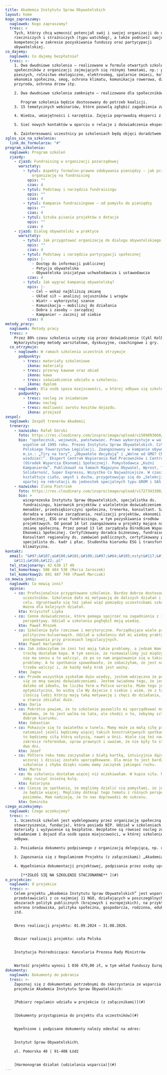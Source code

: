 ```yaml
---
title: Akademia Instytutu Spraw Obywatelskich
layout: home
kogo_zapraszamy:
  naglowek: Kogo zapraszamy?
  tresc: >
    Tych, którzy chcą wzmocnić potencjał swój i swojej organizacji do działań
    rzeczniczych i strażniczych (typu watchdog), a także podnieść swoje
    kompetencje w zakresie pozyskiwania funduszy oraz partycypacji
    obywatelskiej.
co_dajemy:
  naglowek: Co dajemy bezpłatnie?
  tresc: >-
    1. Dwa dwudniowe szkolenia – realizowane w formule otwartych szkoleń dla
    społeczników z organizacji zajmujących się różnymi tematami, np.: prawa
    pieszych, rolnictwo ekologiczne, elektrosmog, spalarnie śmieci, kolej,
    ekonomia społeczna, smog, ochrona klimatu, komunikacja rowerowa, dzika
    przyroda, ochrona drzew itp.

    2. Dwa dwudniowe szkolenia zamknięte – realizowane dla społeczników z koalicji, związków lub federacji organizacji. Szkoliliśmy m.in. Federację Piesza Polska, Koalicję Żywa Ziemia, Kongres Ruchów Miejskich, sieci antyspalarniowe, sieci rowerowe, Koalicję Społeczną Stop Fermom Przemysłowym.

       Program szkolenia będzie dostosowany do potrzeb koalicji.
    3. 15 tematycznych webinariów, które pozwolą zgłębić zagadnienia związane z partycypacją obywatelską, fundraisingiem, marketingiem, prowadzeniem kampanii czy zarządzaniem projektem społecznym.

    4. Wiedza, umiejętności i narzędzia. Zajęcia poprowadzą eksperci z wieloletnim doświadczeniem w pracy w trzecim sektorze.

    5. Sieć nowych kontaktów w oparciu o relacje i doświadczenia ekspertów i uczestników szkoleń.

    6. Zainteresowani uczestnicy po szkoleniach będą objęci doradztwem specjalistycznym (prawnym, marketingowym, podatkowym, fundraisingowym etc.).
zglos_sie_na_szkolenie:
  link_do_formularza: "#"
program_szkolenia:
  naglowek: Program szkoleń
  zjazdy:
    - zjazd: Fundraising w organizacji pozarządowej
      warsztaty:
        - tytul: Aspekty formalno-prawne zdobywania pieniędzy – jak przygotować
            organizację na fundraising
          opis: ""
          czas: 4
        - tytul: Podstawy i narzędzia fundraisingu
          opis: ""
          czas: 4
        - tytul: Kampanie fundraisingowe – od pomysłu do pieniędzy
          opis: ""
          czas: 4
        - tytul: Sztuka pisania projektów o dotacje
          opis: ""
          czas: 4
    - zjazd: Dialog obywatelski w praktyce
      warsztaty:
        - tytul: Jak przygotować organizację do dialogu obywatelskiego
          opis: ""
          czas: 4
        - tytul: Podstawy i narzędzia partycypacji społecznej
          opis: |-
            - Dostęp do informacji publicznej
            - Petycja obywatelska
            - Obywatelska inicjatywa uchwałodawcza i ustawodawcza
          czas: 4
        - tytul: Jak wygrać kampanię obywatelską?
          opis: |-
            - Cel – wskaż najbliższą zmianę
            - Układ sił – analizuj sojuszników i wrogów
            - Wiatr – wykorzystaj szanse
            - Komunikacja – mobilizuj do działania
            - Dobra i zasoby – zarządzaj
            - Kampanier – zacznij od siebie
          czas: 8
metody_pracy:
  naglowek: Metody pracy
  tresc: >
    Przez 80% czasu szkolenia uczymy się przez doświadczenie (Cykl Kolba).
    Wykorzystujemy metody warsztatowe, dyskusyjne, coachingowe i gry.
  co_otrzymuje:
    - naglowek: W ramach szkolenia uczestnik otrzymuje
      podpunkty:
        - tresc: materiały szkoleniowe
          ikona: materialy
        - tresc: przerwy kawowe oraz obiad
          ikona: kawa
        - tresc: zaświadczenie udziału w szkoleniu.
          ikona: dyplom
    - naglowek: Dla osób spoza miejscowości, w której odbywa się szkolenie, zapewniamy
      podpunkty:
        - tresc: nocleg ze śniadaniem
          ikona: nocleg
        - tresc: możliwość zwrotu kosztów dojazdu.
          ikona: przejazd
zespol:
  naglowek: Zespół trenerów Akademii
  trenerzy:
    - nazwisko: Rafał Górski
      foto: https://res.cloudinary.com/inspro/image/upload/v1589893660/aiso/gorski.jpg
      bio: "społecznik, wojownik, państwowiec. Prawo wykorzystuje w walce o dobro
        wspólne od 1995 roku. Prezes Instytutu Spraw Obywatelskich. Członek
        Polskiego Towarzystwa Legislacji. Zaangażowany w kampanie obywatelskie,
        m.in.: „Tiry na tory”, „Obywatele decydują” i „Wolne od GMO? Chcę
        wiedzieć!”. Ekspert Centrum Wspierania Rad Pracowników i Centrum KLUCZ
        (Ośrodek Wsparcia Ekonomii Społecznej). Pomysłodawca „Kuźni
        Kampanierów”. Publikował na łamach Magazynu Obywatel, Wprost, Tygodnika
        Solidarność, Super Expressu, Wszystko Co Najważniejsze. W czasie wolnym
        kształtuje ciało, umysł i ducha, przygotowując się do „Selekcji” – gry
        opartej na rekrutacji do jednostek specjalnych typu GROM i SAS."
    - nazwisko: Ilona Pietrzak
      foto: https://res.cloudinary.com/inspro/image/upload/v1727343390/aiso/Ilona-Pietrzak.webp
      bio: >
        wiceprezeska Instytutu Spraw Obywatelskich, specjalistka ds.
        fundraisingu, kierownik projektów z wieloletnim doświadczeniem,
        menadżer, przedsiębiorczyni społeczna, trenerka, konsultant. Szkoli i
        doradza w zakresie zarządzania, realizacji projektów, ekonomii
        społecznej, ESG oraz fundraisingu, w tym pozyskiwania środków
        projektowych. Od ponad 14 lat zaangażowana w projekty mające na celu
        zmianę społeczną. Przez ponad 13 lat zarządzała Ośrodkiem Wsparcia
        Ekonomii Społecznej. Certyfikowany doradca biznesowy, fundraiser.
        Konsultant regionalny ds. zamówień publicznych, certyfikowany przez MEN
        specjalista ds. kadr i płac. Studentka kierunku ESG i transformacja
        klimatyczna.
kontakt:
  email: "&#97;&#107;a&#100;&#101;&#109;i&#97;&#64;&#105;nstyt&#117;&#116;.&#108;\
    &#111;&#100;&#122;.pl"
  tel_stacjonarny: 42 630 17 49
  tel_komorkowy: 506 484 530 (Maria Jaraszek)
  tel_komorkowy2: 691 487 749 (Paweł Marczak)
co_mowia_inni:
  naglowek: Co mówią inni?
  opinie:
    - co: Profesjonalnie przygotowane szkolenie. Bardzo dobrze dostosowane do potrzeb
        uczestników. Szkolenie dało mi motywację do dalszych działań i poczucie
        celu. Ugruntowała się też jakaś więź pomiędzy uczestnikami szkolenia.
        Ważna dla kolejnych działań.
      kto: Krzysztof Lipka
    - co: Cenne doświadczenie, które pomaga spojrzeć na zagadnienia z innej
        perspektywy. Udział w szkoleniu pogłębił moją wiedzę.
      kto: Paweł Mrozek
    - co: Szkolenie było rzeczowe i merytoryczne. Porządkujące wiele procesów i spraw
        polityczno-kuluarowych. Udział w szkoleniu dał mi wiedzę praktyczną
        postępowania przy procesach legislacyjnych.
      kto: Paweł Harlander
    - co: Jak zobaczyłam że inni też mają takie problemy, a jednak Wam się chce to
        trochę dostałam kopa. W tym sensie, że rozmawialiśmy już między sobą, że
        nie ma sensu o to walczyć, że po co nam angażowanie się w takie
        problemy. A to spotkanie spowodowało, że zobaczyłam, że jest nas więcej,
        trzeba walczyć i, że każdy mały krok jest ważny.
      kto: Jagna
    - co: Przede wszystkim zyskałam dużo wiedzy, jestem wdzięczna że podzieliliście
        się ze mną swoimi doświadczeniami. Jestem świadoma tego, że jesteśmy
        daleko od ideału, bo liczba ferm w Polsce wzrasta. Mimo tego jestem
        optymistyczna, bo widzę ile Wy dajecie z siebie i wiem, że z taką
        ilością ludzi którzy mają taką motywację i chęci do działania, jesteśmy
        w stanie zdziałać dużo.
      kto: Daria
    - co: Pokrótce powiem, że to szkolenie pozwoliło mi uporządkować moją wiedzę.
        Wiadomo, że to jest walka na lata, ale chodzi o to, żebyśmy szli w
        dobrym kierunku.
      kto: Sebastian
    - co: Pokazuje się to światełko w tunelu. Mamy może za małą siłę przebicia,
        natomiast jeżeli będziemy więcej takich konstruktywnych spotkań mieli,
        to będziemy siłą którą usłyszą, nawet w Unii. Wiele się też nauczyłem w
        zakresie referendum, spraw prawnych i uważam, że nie były to stracone
        dwa dni.
      kto: Józef
    - co: Półtora roku temu zaczynałam z białą kartką, intuicyjnie dążyłam do tego, co
        wczoraj i dzisiaj zostało uporządkowane. Dla mnie to jest bardzo cenne
        szkolenie i chyba dzięki niemu mamy zaczątek jakiegoś ruchu.
      kto: Marta
    - co: Na szkoleniu dostałam więcej niż oczekiwałam. W kupie siła. Myślę o tym,
        żeby ruszyć śnieżną kulę.
      kto: Katarzyna
    - co: Cieszę ze spotkania, że mogliśmy dzielić się pomysłami, że jest nas dużo i,
        że będzie więcej. Mogliśmy dotknąć tego tematu z różnych perspektyw i
        poziomów. Mam nadzieję, że to nas doprowadzi do sukcesu.
      kto: Dominika
czego_oczekujemy:
  naglowek: Czego oczekujemy?
  tresc: >-
    1. Uczestnik szkoleń jest wydelegowany przez organizację społeczną (m.in.
    stowarzyszenie, fundacja), która posiada NIP. Udział w szkoleniach,
    materiały i wyżywienie są bezpłatne. Bezpłatne są również nocleg ze
    śniadaniem i dojazd dla osób spoza miejscowości, w której szkolenie się
    odbywa.

    2. Posiadania dokumentu podpisanego z organizacją delegującą, np. umowy o pracę, umowy cywilno-prawnej lub porozumienia wolontariackiego.

    3. Zapoznania się z Regulaminem Projektu (z załącznikami) „Akademia Instytutu Spraw Obywatelskich” i respektowania postanowień tego Dokumentu.

    4. Wypełnienia dokumentacji projektowej, podpisania przez osoby uprawnione do reprezentacji i dostarczenia do nas.

       [**ZGŁOŚ SIĘ NA SZKOLENIE STACJONARNE** ](#)
o_projekcie:
  naglowek: O projekcie
  tresc: >-
    Celem projektu „Akademia Instytutu Spraw Obywatelskich” jest wsparcie 165
    przedstawicieli z co najmniej 11 NGO, działających w poszczególnych
    obszarach polityk publicznych (krajowych i europejskich), na przykład
    ochrona środowiska, polityka społeczna, gospodarcza, rodzinna, edukacja,
    itd.


    Okres realizacji projektu: 01.09.2024 – 31.08.2026.


    Obszar realizacji projektu: cała Polska


    Instytucja Pośrednicząca: Kancelaria Prezesa Rady Ministrów


    Wartość projektu wynosi 1 036 470,00 zł, w tym wkład Funduszy Europejskich wynosi 1 005 375,90 zł
dokumenty:
  naglowek: Dokumenty do pobrania
  tresc: >-
    Zapoznaj się z dokumentami potrzebnymi do skorzystania ze wsparcia w
    projekcie Akademia Instytutu Spraw Obywatelskich:


    [Pobierz regulamin udziału w projekcie (z załącznikami)](#)


    [Dokumenty przystąpienia do projektu dla uczestników](#)


    Wypełnione i podpisane dokumenty należy odesłać na adres:


    Instytut Spraw Obywatelskich\

    ul. Pomorska 40 | 91-408 Łódź


    [Harmonogram działań (udzielania wsparcia)](#)
---
```

